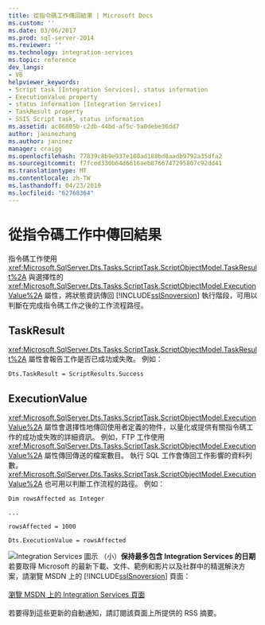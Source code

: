 ```yaml
---
title: 從指令碼工作傳回結果 | Microsoft Docs
ms.custom: ''
ms.date: 03/06/2017
ms.prod: sql-server-2014
ms.reviewer: ''
ms.technology: integration-services
ms.topic: reference
dev_langs:
- VB
helpviewer_keywords:
- Script task [Integration Services], status information
- ExecutionValue property
- status information [Integration Services]
- TaskResult property
- SSIS Script task, status information
ms.assetid: ac06805b-c2db-44bd-af5c-5a0debe36dd7
author: janinezhang
ms.author: janinez
manager: craigg
ms.openlocfilehash: 77839c8b9e937e180ad188bd8aadb9792a35dfa2
ms.sourcegitcommit: f7fced330b64d6616aeb8766747295807c92dd41
ms.translationtype: MT
ms.contentlocale: zh-TW
ms.lasthandoff: 04/23/2019
ms.locfileid: "62768364"
---
```

# <a name="returning-results-from-the-script-task"></a>從指令碼工作中傳回結果
  指令碼工作使用 <xref:Microsoft.SqlServer.Dts.Tasks.ScriptTask.ScriptObjectModel.TaskResult%2A> 與選擇性的 <xref:Microsoft.SqlServer.Dts.Tasks.ScriptTask.ScriptObjectModel.ExecutionValue%2A> 屬性，將狀態資訊傳回 [!INCLUDE[ssISnoversion](../../../includes/ssisnoversion-md.md)] 執行階段，可用以判斷在完成指令碼工作之後的工作流程路徑。  
  
## <a name="taskresult"></a>TaskResult  
 <xref:Microsoft.SqlServer.Dts.Tasks.ScriptTask.ScriptObjectModel.TaskResult%2A> 屬性會報告工作是否已成功或失敗。 例如：  
  
 `Dts.TaskResult = ScriptResults.Success`  
  
## <a name="executionvalue"></a>ExecutionValue  
 <xref:Microsoft.SqlServer.Dts.Tasks.ScriptTask.ScriptObjectModel.ExecutionValue%2A> 屬性會選擇性地傳回使用者定義的物件，以量化或提供有關指令碼工作的成功或失敗的詳細資訊。 例如，FTP 工作使用 <xref:Microsoft.SqlServer.Dts.Tasks.ScriptTask.ScriptObjectModel.ExecutionValue%2A> 屬性傳回傳送的檔案數目。 執行 SQL 工作會傳回工作影響的資料列數。 <xref:Microsoft.SqlServer.Dts.Tasks.ScriptTask.ScriptObjectModel.ExecutionValue%2A> 也可用以判斷工作流程的路徑。 例如：  
  
 `Dim rowsAffected as Integer`  
  
 `...`  
  
 `rowsAffected = 1000`  
  
 `Dts.ExecutionValue = rowsAffected`  
  
![Integration Services 圖示 （小）](../../media/dts-16.gif "Integration Services 圖示 （小）")**保持最多包含 Integration Services 的日期**<br /> 若要取得 Microsoft 的最新下載、文件、範例和影片以及社群中的精選解決方案，請瀏覽 MSDN 上的 [!INCLUDE[ssISnoversion](../../../includes/ssisnoversion-md.md)] 頁面：<br /><br /> [瀏覽 MSDN 上的 Integration Services 頁面](https://go.microsoft.com/fwlink/?LinkId=136655)<br /><br /> 若要得到這些更新的自動通知，請訂閱該頁面上所提供的 RSS 摘要。  
  
  

